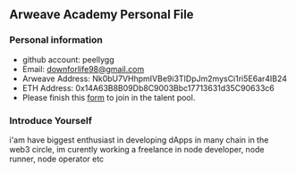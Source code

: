 ## Arweave Academy Personal File

### Personal information

- github account: peellygg
- Email: downforlife98@gmail.com
- Arweave Address: Nk0bU7VHhpmIVBe9i3TIDpJm2mysCi1ri5E6ar4IB24
- ETH Address: 0x14A63B8B09Db8C9003Bbc17713631d35C90633c6
- Please finish this [form](https://docs.google.com/forms/d/e/1FAIpQLSfWA5fIIcBgmRppm3jNz5vmf9Mai_QMVil-2pO4r7YKn_Zhtw/viewform?usp=sf_link) to join in the talent pool.

### Introduce Yourself
 i'am have biggest enthusiast in developing dApps in many chain in the web3 circle, im curently working a freelance in node developer, node runner, node operator etc
